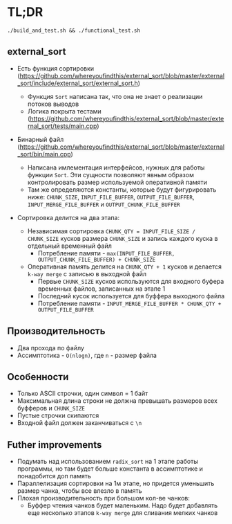 # TL;DR
`./build_and_test.sh && ./functional_test.sh`

## external_sort

* Есть функция сортировки (https://github.com/whereyoufindthis/external_sort/blob/master/external_sort/include/external_sort/external_sort.h)
  * Функция `Sort` написана так, что она не знает о реализации потоков выводов
  * Логика покрыта тестами (https://github.com/whereyoufindthis/external_sort/blob/master/external_sort/tests/main.cpp)

* Бинарный файл (https://github.com/whereyoufindthis/external_sort/blob/master/external_sort/bin/main.cpp)
  * Написана имлементация интерфейсов, нужных для работы функции `Sort`. Эти сущности позволяют явным образом контролировать размер используемой оперативной памяти
  * Там же определяются константы, которые будут фигурировать ниже: `CHUNK_SIZE`, `INPUT_FILE_BUFFER`, `OUTPUT_FILE_BUFFER`, `INPUT_MERGE_FILE_BUFFER` и `OUTPUT_CHUNK_FILE_BUFFER`
  
* Сортировка делится на два этапа:
  * Независимая сортировка `CHUNK_QTY = INPUT_FILE_SIZE / CHUNK_SIZE` кусков размера `CHUNK_SIZE` и запись каждого куска в отдельный временный файл
    * Потребление памяти - `max(INPUT_FILE_BUFFER, OUTPUT_CHUNK_FILE_BUFFER) + CHUNK_SIZE`
  * Оперативная память делится на `CHUNK_QTY + 1` кусков и делается `k-way merge` с записью в выходной файл
    * Первые `CHUNK_SIZE` кусков используются для входного буфера временных файлов, записанных на этапе 1
    * Последний кусок используется для буффера выходного файла
    * Потребление памяти - `INPUT_MERGE_FILE_BUFFER * CHUNK_QTY + OUTPUT_FILE_BUFFER`
  
## Производительность
* Два прохода по файлу
* Ассимптотика - `O(nlogn)`, где `n` - размер файла
  
## Особенности
* Только ASCII строчки, один символ = 1 байт
* Максимальная длина строки не должна превышать размеров всех буфферов и `CHUNK_SIZE`
* Пустые строчки скипаются
* Входной файл должен заканчиваться с `\n`
  
## Futher improvements
* Подумать над использованием `radix_sort` на 1 этапе работы программы, но там будет больше константа в ассимптотике и понадобится доп память
* Параллелизация сортировки на 1м этапе, но придется уменьшить размер чанка, чтобы все влезло в память
* Плохая производительность при большом кол-ве чанков:
  * Буффер чтения чанков будет маленьким. Надо будет добавлять еще несколько этапов `k-way merge` для сливания мелких чанков
